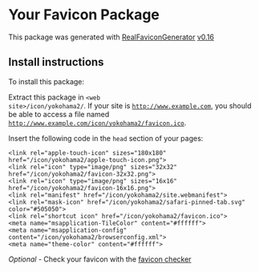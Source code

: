 # Your Favicon Package

This package was generated with [RealFaviconGenerator](https://realfavicongenerator.net/) [v0.16](https://realfavicongenerator.net/change_log#v0.16)

## Install instructions

To install this package:

Extract this package in <code>&lt;web site&gt;/icon/yokohama2/</code>. If your site is <code>http://www.example.com</code>, you should be able to access a file named <code>http://www.example.com/icon/yokohama2/favicon.ico</code>.

Insert the following code in the `head` section of your pages:

    <link rel="apple-touch-icon" sizes="180x180" href="/icon/yokohama2/apple-touch-icon.png">
    <link rel="icon" type="image/png" sizes="32x32" href="/icon/yokohama2/favicon-32x32.png">
    <link rel="icon" type="image/png" sizes="16x16" href="/icon/yokohama2/favicon-16x16.png">
    <link rel="manifest" href="/icon/yokohama2/site.webmanifest">
    <link rel="mask-icon" href="/icon/yokohama2/safari-pinned-tab.svg" color="#505050">
    <link rel="shortcut icon" href="/icon/yokohama2/favicon.ico">
    <meta name="msapplication-TileColor" content="#ffffff">
    <meta name="msapplication-config" content="/icon/yokohama2/browserconfig.xml">
    <meta name="theme-color" content="#ffffff">

*Optional* - Check your favicon with the [favicon checker](https://realfavicongenerator.net/favicon_checker)